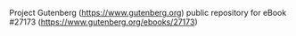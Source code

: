 Project Gutenberg (https://www.gutenberg.org) public repository for eBook #27173 (https://www.gutenberg.org/ebooks/27173)
